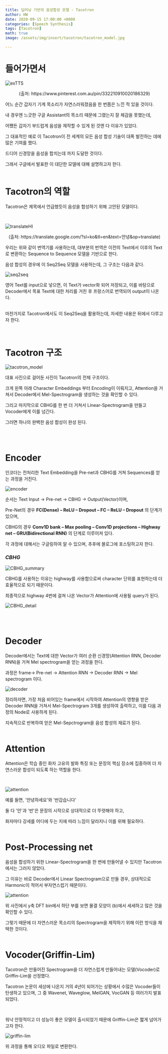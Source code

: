 ```yaml
---
title: 딥러닝 기반의 음성합성 모델 - Tacotron
author: HW
date: 2020-09-15 17:00:00 +0800
categories: [Speech Synthesis]
tags: [Tacotron]
math: true
image: /assets/img/insert/tacotron/tacotron_model.jpg

---
```




# **들어가면서**

![exTTS](/assets/img/insert/tacotron/taco.jpg)

<center>(출처: https://www.pinterest.com.au/pin/332210910020186329)</center>


어느 순간 갑자기 기계 목소리가 자연스러워졌음을 한 번쯤은 느낀 적 있을 것이다. <br/>

내 경우엔 느긋한 구글 Assistant의 목소리 때문에 그랬는지 잘 체감을 못했는데,

어쨌든 갑자기 부드럽게 음성을 제작할 수 있게 된 것엔 다 이유가 있었다. <br/>

그 대표적인 예로 이 Tacotron이 전 세계의 모든 음성 합성 기술이 대폭 발전하는 데에 많은 기여를 했다.

드디어 신경망을 음성을 합치는데 까지 도달한 것이다.

그래서 구글에서 발표한 이 대단한 모델에 대해 설명하고자 한다.<br/><br/>





# Tacotron의 역할

Tacotron은 제목에서 언급했듯이 음성을 합성하기 위해 고안된 모델이다.<br/>

<br>

![translateHI](/assets/img/insert/tacotron/translateHI.png)

<center> (출처: https://translate.google.com/?sl=ko&tl=en&text=안녕&op=translate)</center>


우리는 위와 같이 번역기를 사용하는데, 대부분의 번역은 이전의 Text에서 이후의 Text로 변환하는 Sequence to Sequence 모델을 기반으로 한다.<br>

음성 합성의 경우에 이 Seq2Seq 모델을 사용하는데,  그 구조는 다음과 같다.

![seq2seq](/assets/img/insert/tacotron/seq2seq.png)

영어 Text를 input으로 넣으면, 이 Text가 vector화 되어 저장되고, 이를 바탕으로 Decoder에서 목표 Text에 대한 처리를 거친 후 프랑스어로 번역되어 output이 나온다.<br><br>

마찬가지로 Tacotron에서도 이 Seq2Seq을 활용하는데, 자세한 내용은 뒤에서 다루고자 한다. <br/><br/><br/>



# Tacotron 구조

![tacotron_model](/assets/img/insert/tacotron/tacotron_model.jpg)

대표 사진으로 걸어둔 사진이 Tacotron의 전체 구조이다.<br>

크게 왼쪽 아래 Character Embeddings 부터 Encoding이 이뤄지고, Attention을 거쳐서 Decoder에서 Mel-Spectrogram을 생성하는 것을 확인할 수 있다. <br>

그리고 마지막으로 CBHG를 한 번 더  거쳐서 Linear-Spectrogram을 만들고 Vocoder에게 이를 넘긴다.

그러면 하나의 완벽한 음성 합성이 완성 된다.

<br/><br/>



# Encoder

인코더는 전처리한 Text Embedding을 Pre-net과 CBHG를 거쳐 Sequences를 얻는 과정을 거친다.

![encoder](/assets/img/insert/tacotron/encoder.png)

순서는 Text Input -> Pre-net -> CBHG -> Output(Vector)이며, 

Pre-Net의 경우 **FC(Dense) – ReLU – Dropout – FC – ReLU – Dropout** 의 단계가 있으며,

CBHG의 경우  **Conv1D bank – Max pooling – Conv1D projections – Highway net – GRU(Bidirectional RNN)** 의 단계로 이루어져 있다. 

각 과정에 대해서는 구글링하여 알 수 있으며, 추후에 블로그에 포스팅하고자 한다.  <br>  

### ***CBHG***

![CBHG_summary](/assets/img/insert/tacotron/CBHG_summary.png)

CBHG를 사용하는 이유는 highway를 사용함으로써 character 단위를 표현하는데 더 효율적으로 되기 때문이다.<br>

최종적으로 highway 4번에 걸쳐 나온 Vector가 Attention에 사용될 query가 된다.

![CBHG_detail](/assets/img/insert/CBHG_detail.png)

<br>

<br>



# Decoder

Decoder에서는 Text에 대한 Vector가 여러 순환 신경망(Attention RNN, Decoder RNN)을 거쳐 Mel spectrogram을 얻는 과정을 한다.<br>

과정은 <GO> frame-> Pre-net -> Attention RNN -> Decoder RNN -> Mel spectrogram 이다.

![decoder](/assets/img/insert/tacotron/decoder.png)

정리하자면, 가장 처음 비어있는 <GO> frame에서 시작하여 Attention의 영향을 받은 Decoder RNN을 거쳐서 Mel-Spectrogram 3개를 생성하여 출력하고, 이를 다음 과정의 Node로 사용하게 된다.<br>

지속적으로 반복하여 얻은 Mel-Sepctrogram을 음성 합성의 재료가 된다.<br><br>



# Attention

Attention은 학습 중인 화자 고유의 발화 특징 또는 문장의 핵심 장소에 집중하여 더 자연스러운 합성이 되도록 하는 역할을 한다.<br>

<br>

![attention](/assets/img/insert/tacotron/attention.png)

예를 들면, '안녕하세요'와 '반갑습니다'

둘 다 '안'과 '반'은 문장의 시작으로 상대적으로 더 뚜렷해야 하고, 

화자마다 강세를 어디에 두는 지에 따라 느낌이 달라지니 이를 위해 필요하다.<br><br>



# Post-Processing net

음성을 합성하기 위한 Linear-Spectrogram을 한 번에 만들어낼 수 있지만 Tacotron에서는 그러지 않았다.

그 이유는 바로 Decoder에서 Linear Spectrogram으로 만들 경우, 상대적으로 Harmonic이 적어서 부자연스럽기 때문이다.

![attention](/assets/img/insert/tacotron/attention.png)

위 사진에서 y축 DFT bin에서 하단 부를 보면  물결 모양이 (b)에서 세세하고 많은 것을 확인할 수 있다.

그렇기 때문에 더 자연스러운 목소리의 Spectrogram을 제작하기 위해 이런 방식을 채택한 것이다.<br><br>



 

# Vocoder(Griffin-Lim)

Tacotron은 만들어진 Spectrogram을 더 자연스럽게 만들어내는 모델(Vocoder)로 Griffin-Lim을 선정했다.

Tacotron 논문이 세상에 나온지 거의 4년이 되어가는 상황에서 수많은 Vocoder들이 탄생하고 있으며, 그 중 Wavenet, Waveglow, MelGAN, VocGAN 등 여러가지 발표되었다. <br>

<br>

워낙 안정적이고 더 성능이 좋은 모델이 출시되었기 때문에 Griffin-Lim은 짧게 넘어가고자 한다.

![griffin-lim](/assets/img/insert/tacotron/griffin-lim.png)

위 과정을 통해 오디오 파일로 변환한다.

